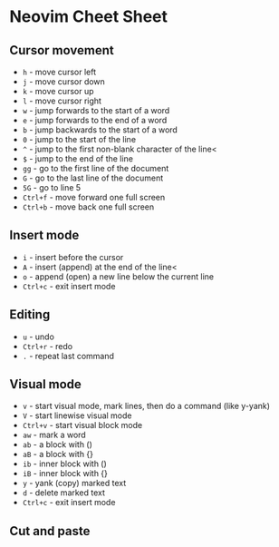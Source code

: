 # Neovim Cheet Sheet

## Cursor movement

- `h` - move cursor left
- `j` - move cursor down
- `k` - move cursor up
- `l` - move cursor right
- `w` - jump forwards to the start of a word
- `e` - jump forwards to the end of a word
- `b` - jump backwards to the start of a word
- `0` - jump to the start of the line
- `^` - jump to the first non-blank character of the line<
- `$` - jump to the end of the line
- `gg` - go to the first line of the document
- `G` - go to the last line of the document
- `5G` - go to line 5
- `Ctrl+f` - move forward one full screen
- `Ctrl+b` - move back one full screen

## Insert mode

- `i` - insert before the cursor
- `A` - insert (append) at the end of the line<
- `o` - append (open) a new line below the current line
- `Ctrl+c` - exit insert mode

## Editing

- `u` - undo
- `Ctrl+r` - redo
- `.` - repeat last command

## Visual mode

- `v` - start visual mode, mark lines, then do a command (like y-yank)
- `V` - start linewise visual mode
- `Ctrl+v` - start visual block mode
- `aw` - mark a word
- `ab` - a block with ()
- `aB` - a block with {}
- `ib` - inner block with ()
- `iB` - inner block with {}
- `y` - yank (copy) marked text
- `d` - delete marked text
- `Ctrl+c` - exit insert mode

## Cut and paste
